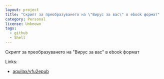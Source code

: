 ```yaml
---
layout: project
title: "Скрипт за преобразуването на \"Вирус за вас\" в ebook формат"
category: Personal
license: Unknown
tags:
  - github
  - Shell
---
```


Скрипт за преобразуването на "Вирус за вас" в ebook формат

Links:

* [aquilax/vfu2epub](https://github.com/aquilax/vfu2epub)
